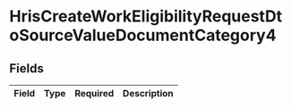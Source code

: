 # HrisCreateWorkEligibilityRequestDtoSourceValueDocumentCategory4


## Fields

| Field       | Type        | Required    | Description |
| ----------- | ----------- | ----------- | ----------- |